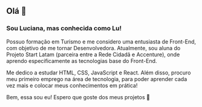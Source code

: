 ## Olá 👋

### Sou Luciana, mas conhecida como Lu! 

Possuo formação em Turismo e me considero uma entusiasta de Front-End, com objetivo de me tornar Desenvolvedora. Atualmente, sou aluna do Projeto Start Latam (parceira entre a Rede Cidadã e Accenture), onde aprendo especificamente as tecnologias base do Front-End. 

Me dedico a estudar HTML, CSS, JavaScript e React. Além disso, procuro meu primeiro emprego na área de tecnologia, para poder aprender cada vez mais e colocar meus conhecimentos em prática!

Bem, essa sou eu! Espero que goste dos meus projetos 🤗
